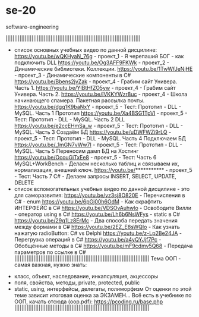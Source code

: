 # se-20
software-engineering







||||||||||||||||||||||||||||||||||||||||||||||||||||||||||||||||||||||||||||||
 * список основных учебных видео по данной дисцилине:
https://youtu.be/wQKHyaN_76g	- проект_1 - Я черепаший БОГ - как подключить DLL
https://youtu.be/Og3AFF9FKWk	- проект_2 - Динамические библиотеки. Коллекции.
https://youtu.be/1TwWfJeNjHE	- проект_3 - Динамические компоненты в C#
https://youtu.be/Bbens2jvZak	- проект_4 - Грабим сайт Универа. Часть 1.
https://youtu.be/YlBtHfZO5yw	- проект_4 - Грабим сайт Универа. Часть 2.
https://youtu.be/lVKKYWzr8uc	- проект_4 - Школа начинающего спамера. Пакетная рассылка почты.
https://youtu.be/dgq1K9baNxY	- проект_5 - Тест: Прототип - DLL - MySQL. Часть 1 Прототип
https://youtu.be/Xa4BSG1TpVI	- проект_5 - Тест: Прототип - DLL - MySQL. Часть 2 DLL
https://youtu.be/e2ccEHmSa_w	- проект_5 - Тест: Прототип - DLL - MySQL. Часть 3 Создаём БД
https://youtu.be/uDWFWZi9rLQ	- проект_5 - Тест: Прототип - DLL - MySQL. Часть 4 Подключаем БД
https://youtu.be/_1mGN7vWw7I	- проект_5 - Тест: Прототип - DLL - MySQL. Часть 5 Переносим дамп БД на Хостинг
https://youtu.be/OcouGiTxEe8	- проект_5 - Тест: Часть 6 MySQL+WorkBench - Делаем несколько таблиц и связываем их, нормализация, внешний ключ.
https://youtu.be/***********	- проект_5 - Тест: Часть 7 C# - Делаем запросы INSERT, SELECT, UPDATE, DELETE
 * список вспомогательных учебных видео по данной дисцилине - это для саморазвития:
https://youtu.be/vz3sj8O820E	- Перечисления в C# - enum
https://youtu.be/6pGj00h6OdM	- Как скрафтить ИНТЕРФЕЙС в C#
https://youtu.be/VDSOvAuhwlo	- Освободите Вилли - оператор using в C#
https://youtu.be/Lh6b6NsWFys	- static в C#
https://youtu.be/29q1Lz8ErMc	- Два способа передать значения между формами в C#
https://youtu.be/2EZ_E8sWQIo	- Как узнать нажатую radioButton: C# vs Delphi
https://youtu.be/z-Lp2Be24JA	- Перегрузка операций в C#
https://youtu.be/a4yQYJjf7Pc	- Обобщённые методы в C#
https://youtu.be/mF9cdmv5Q68	- Передача параметров по ссылке в C#
||||||||||||||||||||||||||||||||||||||||||||||||||||||||||||||||||||||||||||||
Тема ООП - самая важная, нужно знать: 
 - класс, объект, наследование, инкапсуляция, акцессоры
 - поля, свойства, методы, private, protected, public
 - static, using, интерфейсы, делегаты, полиморфизм
От оценки по этой теме зависит итоговая оценка за ЭКЗАМЕН...
Всё есть в учебнике по ООП, качать отсюда (oop.pdf):	 https://pcoding.ru/base.php
||||||||||||||||||||||||||||||||||||||||||||||||||||||||||||||||||||||||||||||
